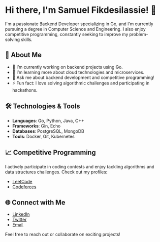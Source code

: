 # Hi there, I'm Samuel Fikdesilassie! 👋

I'm a passionate Backend Developer specializing in Go, and I'm currently pursuing a degree in Computer Science and Engineering. I also enjoy competitive programming, constantly seeking to improve my problem-solving skills.

## 🚀 About Me

- 🔭 I’m currently working on backend projects using Go.
- 🌱 I’m learning more about cloud technologies and microservices.
- 💬 Ask me about backend development and competitive programming!
- ⚡ Fun fact: I love solving algorithmic challenges and participating in hackathons.

## 🛠️ Technologies & Tools

- **Languages**: Go, Python, Java, C++
- **Frameworks**: Gin, Echo
- **Databases**: PostgreSQL, MongoDB
- **Tools**: Docker, Git, Kubernetes

## 📈 Competitive Programming

I actively participate in coding contests and enjoy tackling algorithms and data structures challenges. Check out my profiles:

- [LeetCode](https://leetcode.com/Samhirut)
- [Codeforces](https://codeforces.com/profile/samuel_18hirut)

## 🌐 Connect with Me

- [LinkedIn](https://www.linkedin.com/in/samuel-fikadesilassie-444245254)
- [Twitter](https://twitter.com/yourprofile)
- [Email](mailto:samuelfikadesilassie@gmail.com)

Feel free to reach out or collaborate on exciting projects!
